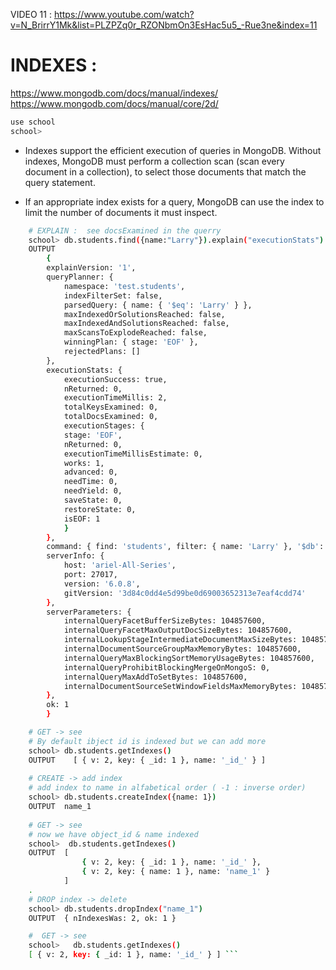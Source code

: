 VIDEO 11 :
https://www.youtube.com/watch?v=N_BrirrY1Mk&list=PLZPZq0r_RZONbmOn3EsHac5u5_-Rue3ne&index=11

# INDEXES :
https://www.mongodb.com/docs/manual/indexes/
https://www.mongodb.com/docs/manual/core/2d/

```sh
use school
school>
```
* Indexes support the efficient execution of queries in MongoDB.
Without indexes, MongoDB must perform a collection scan
(scan every document in a collection), 
to select those documents that match the query statement. 

* If an appropriate index exists for a query, 
      MongoDB can use the index to limit the number of documents it must inspect.

```sh
    # EXPLAIN :  see docsExamined in the querry 
    school> db.students.find({name:"Larry"}).explain("executionStats")
    OUTPUT 
        {
        explainVersion: '1',
        queryPlanner: {
            namespace: 'test.students',
            indexFilterSet: false,
            parsedQuery: { name: { '$eq': 'Larry' } },
            maxIndexedOrSolutionsReached: false,
            maxIndexedAndSolutionsReached: false,
            maxScansToExplodeReached: false,
            winningPlan: { stage: 'EOF' },
            rejectedPlans: []
        },
        executionStats: {
            executionSuccess: true,
            nReturned: 0,
            executionTimeMillis: 2,
            totalKeysExamined: 0,
            totalDocsExamined: 0,
            executionStages: {
            stage: 'EOF',
            nReturned: 0,
            executionTimeMillisEstimate: 0,
            works: 1,
            advanced: 0,
            needTime: 0,
            needYield: 0,
            saveState: 0,
            restoreState: 0,
            isEOF: 1
            }
        },
        command: { find: 'students', filter: { name: 'Larry' }, '$db': 'test' },
        serverInfo: {
            host: 'ariel-All-Series',
            port: 27017,
            version: '6.0.8',
            gitVersion: '3d84c0dd4e5d99be0d69003652313e7eaf4cdd74'
        },
        serverParameters: {
            internalQueryFacetBufferSizeBytes: 104857600,
            internalQueryFacetMaxOutputDocSizeBytes: 104857600,
            internalLookupStageIntermediateDocumentMaxSizeBytes: 104857600,
            internalDocumentSourceGroupMaxMemoryBytes: 104857600,
            internalQueryMaxBlockingSortMemoryUsageBytes: 104857600,
            internalQueryProhibitBlockingMergeOnMongoS: 0,
            internalQueryMaxAddToSetBytes: 104857600,
            internalDocumentSourceSetWindowFieldsMaxMemoryBytes: 104857600
        },
        ok: 1
        }
```

```sh
    # GET -> see
    # By default ibject id is indexed but we can add more
    school> db.students.getIndexes()  
    OUTPUT    [ { v: 2, key: { _id: 1 }, name: '_id_' } ]
    
    # CREATE -> add index
    # add index to name in alfabetical order ( -1 : inverse order)
    school> db.students.createIndex({name: 1})
    OUTPUT  name_1
    
    # GET -> see
    # now we have object_id & name indexed
    school>  db.students.getIndexes()
    OUTPUT  [
                { v: 2, key: { _id: 1 }, name: '_id_' },
                { v: 2, key: { name: 1 }, name: 'name_1' }
            ]
    .
    # DROP index -> delete
    school> db.students.dropIndex("name_1")
    OUTPUT  { nIndexesWas: 2, ok: 1 } 

    #  GET -> see   
    school>   db.students.getIndexes()
    [ { v: 2, key: { _id: 1 }, name: '_id_' } ] ```